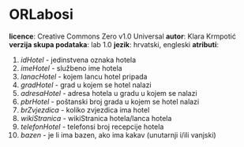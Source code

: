 # ORLabosi
**licence**: Creative Commons Zero v1.0 Universal
**autor**: Klara Krmpotić
**verzija skupa podataka**: lab 1.0
**jezik**: hrvatski, engleski
**atributi**: 
1. *idHotel* - jedinstvena oznaka hotela
2. *imeHotel* - službeno ime hotela
3. *lanacHotel* - kojem lancu hotel pripada
4. *gradHotel* - grad u kojem se hotel nalazi
5. *adresaHotel* - adresa hotela u gradu u kojem se nalazi
6. *pbrHotel* - poštanski broj grada u kojem se hotel nalazi
7. *brZvjezdica* - koliko zvjezdica ima hotel
8. *wikiStranica* - wikiStranica hotela/lanca hotela
9. *telefonHotel* - telefonsi broj recepcije hotela
10. *bazen* - je li ima bazen, ako ima kakav (unutarnji i/ili vanjski)
